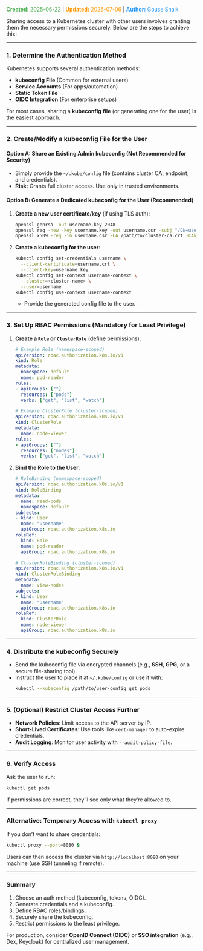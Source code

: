 <span style="color:#4caf50;"><b>Created:</b> 2025-06-22</span> | <span style="color:#ff9800;"><b>Updated:</b> 2025-07-06</span> | <span style="color:#2196f3;"><b>Author:</b> Gouse Shaik</span>

Sharing access to a Kubernetes cluster with other users involves granting them the necessary permissions securely. Below are the steps to achieve this:

---

### **1. Determine the Authentication Method**
Kubernetes supports several authentication methods:
- **kubeconfig File** (Common for external users)
- **Service Accounts** (For apps/automation)
- **Static Token File**
- **OIDC Integration** (For enterprise setups)

For most cases, sharing a **kubeconfig file** (or generating one for the user) is the easiest approach.

---

### **2. Create/Modify a kubeconfig File for the User**
#### **Option A: Share an Existing Admin kubeconfig (Not Recommended for Security)**
- Simply provide the `~/.kube/config` file (contains cluster CA, endpoint, and credentials).
- **Risk:** Grants full cluster access. Use only in trusted environments.

#### **Option B: Generate a Dedicated kubeconfig for the User (Recommended)**
1. **Create a new user certificate/key** (if using TLS auth):
   ```sh
   openssl genrsa -out username.key 2048
   openssl req -new -key username.key -out username.csr -subj "/CN=username/O=group"  # O=group for RBAC
   openssl x509 -req -in username.csr -CA /path/to/cluster-ca.crt -CAkey /path/to/cluster-ca.key -CAcreateserial -out username.crt -days 365
   ```
2. **Create a kubeconfig for the user**:
   ```sh
   kubectl config set-credentials username \
     --client-certificate=username.crt \
     --client-key=username.key
   kubectl config set-context username-context \
     --cluster=<cluster-name> \
     --user=username
   kubectl config use-context username-context
   ```
   - Provide the generated config file to the user.

---

### **3. Set Up RBAC Permissions (Mandatory for Least Privilege)**
1. **Create a `Role` or `ClusterRole`** (define permissions):
   ```yaml
   # Example Role (namespace-scoped)
   apiVersion: rbac.authorization.k8s.io/v1
   kind: Role
   metadata:
     namespace: default
     name: pod-reader
   rules:
   - apiGroups: [""]
     resources: ["pods"]
     verbs: ["get", "list", "watch"]
   ```
   ```yaml
   # Example ClusterRole (cluster-scoped)
   apiVersion: rbac.authorization.k8s.io/v1
   kind: ClusterRole
   metadata:
     name: node-viewer
   rules:
   - apiGroups: [""]
     resources: ["nodes"]
     verbs: ["get", "list", "watch"]
   ```
2. **Bind the Role to the User**:
   ```yaml
   # RoleBinding (namespace-scoped)
   apiVersion: rbac.authorization.k8s.io/v1
   kind: RoleBinding
   metadata:
     name: read-pods
     namespace: default
   subjects:
   - kind: User
     name: "username"
     apiGroup: rbac.authorization.k8s.io
   roleRef:
     kind: Role
     name: pod-reader
     apiGroup: rbac.authorization.k8s.io
   ```
   ```yaml
   # ClusterRoleBinding (cluster-scoped)
   apiVersion: rbac.authorization.k8s.io/v1
   kind: ClusterRoleBinding
   metadata:
     name: view-nodes
   subjects:
   - kind: User
     name: "username"
     apiGroup: rbac.authorization.k8s.io
   roleRef:
     kind: ClusterRole
     name: node-viewer
     apiGroup: rbac.authorization.k8s.io
   ```

---

### **4. Distribute the kubeconfig Securely**
- Send the kubeconfig file via encrypted channels (e.g., **SSH**, **GPG**, or a secure file-sharing tool).
- Instruct the user to place it at `~/.kube/config` or use it with:
  ```sh
  kubectl --kubeconfig /path/to/user-config get pods
  ```

---

### **5. (Optional) Restrict Cluster Access Further**
- **Network Policies**: Limit access to the API server by IP.
- **Short-Lived Certificates**: Use tools like `cert-manager` to auto-expire credentials.
- **Audit Logging**: Monitor user activity with `--audit-policy-file`.

---

### **6. Verify Access**
Ask the user to run:
```sh
kubectl get pods
```
If permissions are correct, they’ll see only what they’re allowed to.

---

### **Alternative: Temporary Access with `kubectl proxy`**
If you don’t want to share credentials:
```sh
kubectl proxy --port=8080 &
```
Users can then access the cluster via `http://localhost:8080` on your machine (use SSH tunneling if remote).

---

### **Summary**
1. Choose an auth method (kubeconfig, tokens, OIDC).
2. Generate credentials and a kubeconfig.
3. Define RBAC roles/bindings.
4. Securely share the kubeconfig.
5. Restrict permissions to the least privilege.

For production, consider **OpenID Connect (OIDC)** or **SSO integration** (e.g., Dex, Keycloak) for centralized user management.